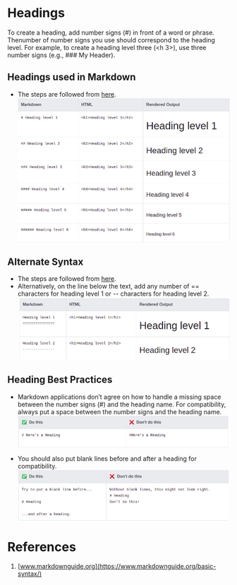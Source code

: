 # Headings 

To create a heading, add number signs (#) in front of a word or phrase.
Thenumber of number signs you use should correspond to the heading level. 
For example, to create a heading level three (<h 3>), use three number signs (e.g., ### My Header).

## Headings used in Markdown
* The steps are followed from [here](https://www.markdownguide.org/basic-syntax/#headings).
![headingsUsedInMarkdown.png](../images/headingsUsedInMarkdown.png)

## Alternate Syntax
* The steps are followed from [here](https://www.markdownguide.org/basic-syntax/#alternate-syntax).
* Alternatively, on the line below the text, add any number of == characters for heading level 1 or -- characters for heading level 2.
![alternateSyntaxForHeading1AndForHeading2.png](../images/alternateSyntaxForHeading1AndForHeading2.png)

## Heading Best Practices

* Markdown applications don’t agree on how to handle a missing space between the number signs (#) and the heading name. 
  For compatibility, always put a space between the number signs and the heading name.
![heading-1.png](../images/heading-1.png)
  

* You should also put blank lines before and after a heading for compatibility.
![heading-2.png](../images/heading-2.png)
  
# References

1. [www.markdownguide.org](https://www.markdownguide.org/basic-syntax/)